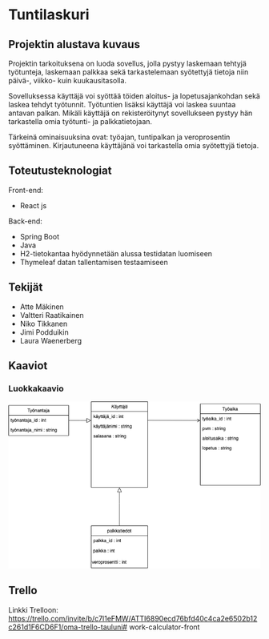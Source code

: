 # Tuntilaskuri

## Projektin alustava kuvaus

Projektin tarkoituksena on luoda sovellus, jolla pystyy laskemaan tehtyjä työtunteja, laskemaan palkkaa sekä tarkastelemaan syötettyjä tietoja niin päivä-, viikko- kuin kuukausitasolla.

Sovelluksessa käyttäjä voi syöttää töiden aloitus- ja lopetusajankohdan sekä laskea tehdyt työtunnit. Työtuntien lisäksi käyttäjä voi laskea suuntaa antavan palkan. Mikäli käyttäjä on rekisteröitynyt sovellukseen pystyy hän tarkastella omia työtunti- ja palkkatietojaan.

Tärkeinä ominaisuuksina ovat: työajan, tuntipalkan ja veroprosentin syöttäminen. Kirjautuneena käyttäjänä voi tarkastella omia syötettyjä tietoja.

## Toteutusteknologiat

Front-end:
- React js

Back-end:
- Spring Boot
- Java
- H2-tietokantaa hyödynnetään alussa testidatan luomiseen
- Thymeleaf datan tallentamisen testaamiseen

## Tekijät

- Atte Mäkinen
- Valtteri Raatikainen 
- Niko Tikkanen
- Jimi Podduikin 
- Laura Waenerberg
  
## Kaaviot

### Luokkakaavio
![Alt Text](luokkakaavio.png)




## Trello
Linkki Trelloon: https://trello.com/invite/b/c7l1eFMW/ATTI6890ecd76bfd40c4ca2e6502b12c261d1F6CD6F1/oma-trello-tauluni# work-calculator-front
